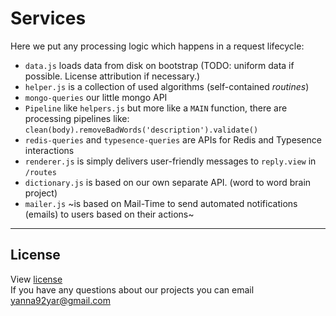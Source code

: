 # Services

Here we put any processing logic which happens in a request lifecycle:

- `data.js` loads data from disk on bootstrap (TODO: uniform data if possible. License attribution if necessary.)
- `helper.js` is a collection of used algorithms (self-contained *routines*)
- `mongo-queries` our little mongo API
- `Pipeline` like `helpers.js` but more like a `MAIN` function, there are processing pipelines like: `clean(body).removeBadWords('description').validate()`
- `redis-queries` and `typesence-queries` are APIs for Redis and Typesence interactions
- `renderer.js` is simply delivers user-friendly messages to `reply.view` in `/routes`
- `dictionary.js` is based on our own separate API. (word to word brain project)  
- `mailer.js` ~is based on Mail-Time to send automated notifications (emails) to users based on their actions~

---

## License
  View [license](/LICENSE)  
  If
 you have any questions about our projects you can email [yanna92yar@gmail.com](mailto:yanna92yar@gmail.com)

